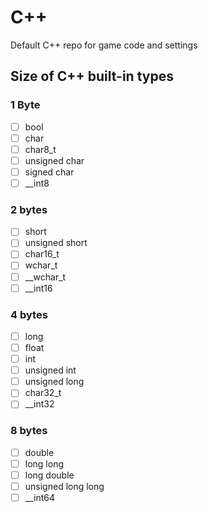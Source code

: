 # C++

Default C++ repo for game code and settings

## Size of C++ built-in types 
### 1 Byte        
- [ ] bool
- [ ] char
- [ ] char8_t
- [ ] unsigned char
- [ ] signed char
- [ ] __int8
   
### 2 bytes
- [ ] short
- [ ] unsigned short
- [ ] char16_t
- [ ] wchar_t
- [ ] __wchar_t
- [ ] __int16
  
### 4 bytes
- [ ] long
- [ ] float 
- [ ] int
- [ ] unsigned int
- [ ] unsigned long
- [ ] char32_t
- [ ] __int32
  
### 8 bytes
- [ ] double
- [ ] long long
- [ ] long double
- [ ] unsigned long long
- [ ] __int64
